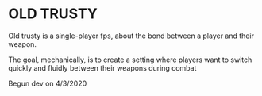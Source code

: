 # OLD TRUSTY
Old trusty is a single-player fps, about the bond between a player and their weapon.

The goal, mechanically, is to create a setting where players want to switch quickly and fluidly between their weapons during combat

Begun dev on 4/3/2020